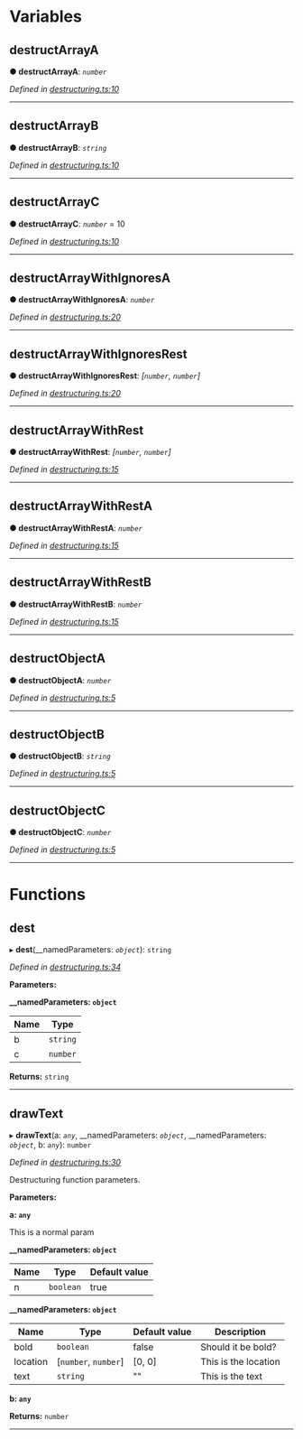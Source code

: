 

# Variables

<a id="destructarraya"></a>

##  destructArrayA

**● destructArrayA**: *`number`*

*Defined in [destructuring.ts:10](https://github.com/OutSystems/typedoc-plugin-markdown/blob/master/test/src/destructuring.ts#L10)*

___
<a id="destructarrayb"></a>

##  destructArrayB

**● destructArrayB**: *`string`*

*Defined in [destructuring.ts:10](https://github.com/OutSystems/typedoc-plugin-markdown/blob/master/test/src/destructuring.ts#L10)*

___
<a id="destructarrayc"></a>

##  destructArrayC

**● destructArrayC**: *`number`* = 10

*Defined in [destructuring.ts:10](https://github.com/OutSystems/typedoc-plugin-markdown/blob/master/test/src/destructuring.ts#L10)*

___
<a id="destructarraywithignoresa"></a>

##  destructArrayWithIgnoresA

**● destructArrayWithIgnoresA**: *`number`*

*Defined in [destructuring.ts:20](https://github.com/OutSystems/typedoc-plugin-markdown/blob/master/test/src/destructuring.ts#L20)*

___
<a id="destructarraywithignoresrest"></a>

##  destructArrayWithIgnoresRest

**● destructArrayWithIgnoresRest**: *[`number`, `number`]*

*Defined in [destructuring.ts:20](https://github.com/OutSystems/typedoc-plugin-markdown/blob/master/test/src/destructuring.ts#L20)*

___
<a id="destructarraywithrest"></a>

##  destructArrayWithRest

**● destructArrayWithRest**: *[`number`, `number`]*

*Defined in [destructuring.ts:15](https://github.com/OutSystems/typedoc-plugin-markdown/blob/master/test/src/destructuring.ts#L15)*

___
<a id="destructarraywithresta"></a>

##  destructArrayWithRestA

**● destructArrayWithRestA**: *`number`*

*Defined in [destructuring.ts:15](https://github.com/OutSystems/typedoc-plugin-markdown/blob/master/test/src/destructuring.ts#L15)*

___
<a id="destructarraywithrestb"></a>

##  destructArrayWithRestB

**● destructArrayWithRestB**: *`number`*

*Defined in [destructuring.ts:15](https://github.com/OutSystems/typedoc-plugin-markdown/blob/master/test/src/destructuring.ts#L15)*

___
<a id="destructobjecta"></a>

##  destructObjectA

**● destructObjectA**: *`number`*

*Defined in [destructuring.ts:5](https://github.com/OutSystems/typedoc-plugin-markdown/blob/master/test/src/destructuring.ts#L5)*

___
<a id="destructobjectb"></a>

##  destructObjectB

**● destructObjectB**: *`string`*

*Defined in [destructuring.ts:5](https://github.com/OutSystems/typedoc-plugin-markdown/blob/master/test/src/destructuring.ts#L5)*

___
<a id="destructobjectc"></a>

##  destructObjectC

**● destructObjectC**: *`number`*

*Defined in [destructuring.ts:5](https://github.com/OutSystems/typedoc-plugin-markdown/blob/master/test/src/destructuring.ts#L5)*

___

# Functions

<a id="dest"></a>

##  dest

▸ **dest**(__namedParameters: *`object`*): `string`

*Defined in [destructuring.ts:34](https://github.com/OutSystems/typedoc-plugin-markdown/blob/master/test/src/destructuring.ts#L34)*

**Parameters:**

**__namedParameters: `object`**

| Name | Type |
| ------ | ------ |
| b | `string` |
| c | `number` |

**Returns:** `string`

___
<a id="drawtext"></a>

##  drawText

▸ **drawText**(a: *`any`*, __namedParameters: *`object`*, __namedParameters: *`object`*, b: *`any`*): `number`

*Defined in [destructuring.ts:30](https://github.com/OutSystems/typedoc-plugin-markdown/blob/master/test/src/destructuring.ts#L30)*

Destructuring function parameters.

**Parameters:**

**a: `any`**

This is a normal param

**__namedParameters: `object`**

| Name | Type | Default value |
| ------ | ------ | ------ |
| n | `boolean` | true |

**__namedParameters: `object`**

| Name | Type | Default value | Description |
| ------ | ------ | ------ | ------ |
| bold | `boolean` | false |  Should it be bold? |
| location | [`number`, `number`] |  [0, 0] |  This is the location |
| text | `string` | &quot;&quot; |  This is the text |

**b: `any`**

**Returns:** `number`

___

